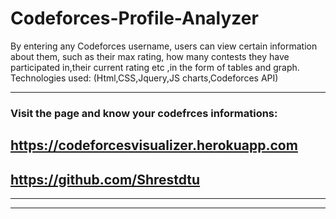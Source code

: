 # Codeforces-Profile-Analyzer

By entering any Codeforces username, users can view certain information about them, such as their max rating, how many contests they have participated in,their current rating etc ,in the form of tables and graph.
Technologies used: (Html,CSS,Jquery,JS charts,Codeforces API)

---

### Visit the page and know your codefrces informations:

## https://codeforcesvisualizer.herokuapp.com

## https://github.com/Shrestdtu

---

---
